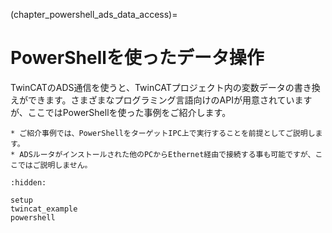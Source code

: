 (chapter_powershell_ads_data_access)=
# PowerShellを使ったデータ操作

TwinCATのADS通信を使うと、TwinCATプロジェクト内の変数データの書き換えができます。さまざまなプログラミング言語向けのAPIが用意されていますが、ここではPowerShellを使った事例をご紹介します。

```{note}
* ご紹介事例では、PowerShellをターゲットIPC上で実行することを前提としてご説明します。
* ADSルータがインストールされた他のPCからEthernet経由で接続する事も可能ですが、ここではご説明しません。
```


```{toctree}
:hidden:

setup
twincat_example
powershell
```